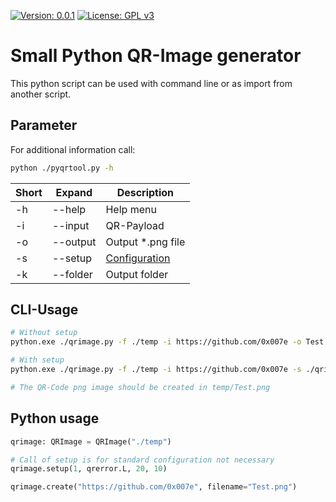 [![Version: 0.0.1](https://img.shields.io/badge/Version-0.0.1%20Beta-orange.svg)](https://github.com/0x007e) [![License: GPL v3](https://img.shields.io/badge/License-GPL%20v3-blue.svg)](https://www.gnu.org/licenses/gpl-3.0)
# Small Python QR-Image generator

This python script can be used with command line or as import from another script.

## Parameter

For additional information call:

``` bash
python ./pyqrtool.py -h
```

| Short | Expand    | Description        |
|-------|-----------|--------------------|
| -h    | --help    | Help menu          |
| -i    | --input   | QR-Payload         |
| -o    | --output  | Output *.png file  |
| -s    | --setup   | [Configuration](./src/qrimage.setup.json) |
| -k    | --folder  | Output folder      |

## CLI-Usage

``` bash
# Without setup
python.exe ./qrimage.py -f ./temp -i https://github.com/0x007e -o Test.png

# With setup
python.exe ./qrimage.py -f ./temp -i https://github.com/0x007e -s ./qrimage.setup.json -o Test.png

# The QR-Code png image should be created in temp/Test.png
```

## Python usage

``` python
qrimage: QRImage = QRImage("./temp")

# Call of setup is for standard configuration not necessary
qrimage.setup(1, qrerror.L, 20, 10)

qrimage.create("https://github.com/0x007e", filename="Test.png")
```
